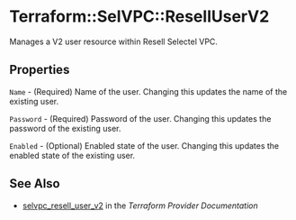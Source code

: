 # Terraform::SelVPC::ResellUserV2

Manages a V2 user resource within Resell Selectel VPC.

## Properties

`Name` - (Required) Name of the user. Changing this updates the name of the
existing user.

`Password` - (Required) Password of the user. Changing this updates the
password of the existing user.

`Enabled` - (Optional) Enabled state of the user. Changing this updates the
enabled state of the existing user.


## See Also

* [selvpc_resell_user_v2](https://www.terraform.io/docs/providers/selvpc/r/resell_user_v2.html) in the _Terraform Provider Documentation_